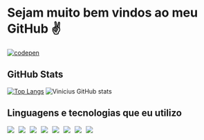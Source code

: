 # Sejam muito bem vindos ao meu GitHub ✌️

[![codepen](https://img.shields.io/badge/Codepen-000000?style=for-the-badge&logo=codepen&logoColor=white)](https://codepen.io/vini259)

## GitHub Stats
[![Top Langs](https://github-readme-stats.vercel.app/api/top-langs/?username=ViniciusMacielCoppa&langs_count=8)](https://github.com/anuraghazra/github-readme-stats)
![Vinicius GitHub stats](https://github-readme-stats.vercel.app/api?username=ViniciusMacielCoppa&show_icons=true&)

<h2>Linguagens e tecnologias que eu utilizo</h2>

<div style="display: flex; align-items: flex-start; gap: 10px; flex-wrap: wrap;">
    <img align="center" src="https://img.shields.io/badge/HTML5-E34F26?style=for-the-badge&logo=html5&logoColor=white">
    <img align="center" src="https://img.shields.io/badge/CSS3-1572B6?style=for-the-badge&logo=css3&logoColor=white">
    <img align="center" src="https://img.shields.io/badge/JavaScript-F7DF1E?style=for-the-badge&logo=javascript&logoColor=black">
    <img align="center" src="https://img.shields.io/badge/PHP-777BB4?style=for-the-badge&logo=php&logoColor=white">
    <img align="center" src="https://img.shields.io/badge/Visual_Studio_Code-0078D4?style=for-the-badge&logo=visual%20studio%20code&logoColor=white">
    <img align="center" src="https://img.shields.io/badge/MySQL-00000F?style=for-the-badge&logo=mysql&logoColor=white">
    <img align="center" src="https://img.shields.io/badge/GitHub-100000?style=for-the-badge&logo=github&logoColor=white">
    <img align="center" src="https://img.shields.io/badge/Windows-0078D6?style=for-the-badge&logo=windows&logoColor=white">
</div>
